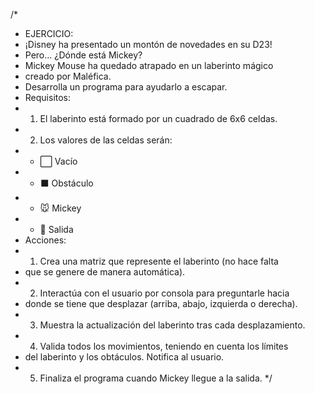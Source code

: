 /*
 * EJERCICIO:
 * ¡Disney ha presentado un montón de novedades en su D23! 
 * Pero... ¿Dónde está Mickey?
 * Mickey Mouse ha quedado atrapado en un laberinto mágico 
 * creado por Maléfica.
 * Desarrolla un programa para ayudarlo a escapar.
 * Requisitos:
 * 1. El laberinto está formado por un cuadrado de 6x6 celdas.
 * 2. Los valores de las celdas serán:
 *    - ⬜️ Vacío
 *    - ⬛️ Obstáculo
 *    - 🐭 Mickey
 *    - 🚪 Salida
 * Acciones:
 * 1. Crea una matriz que represente el laberinto (no hace falta
 * que se genere de manera automática).
 * 2. Interactúa con el usuario por consola para preguntarle hacia
 * donde se tiene que desplazar (arriba, abajo, izquierda o derecha).
 * 3. Muestra la actualización del laberinto tras cada desplazamiento.
 * 4. Valida todos los movimientos, teniendo en cuenta los límites
 * del laberinto y los obtáculos. Notifica al usuario.
 * 5. Finaliza el programa cuando Mickey llegue a la salida.
 */